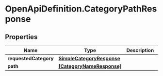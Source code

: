# OpenApiDefinition.CategoryPathResponse

## Properties

Name | Type | Description | Notes
------------ | ------------- | ------------- | -------------
**requestedCategory** | [**SimpleCategoryResponse**](SimpleCategoryResponse.md) |  | 
**path** | [**[CategoryNameResponse]**](CategoryNameResponse.md) |  | 


